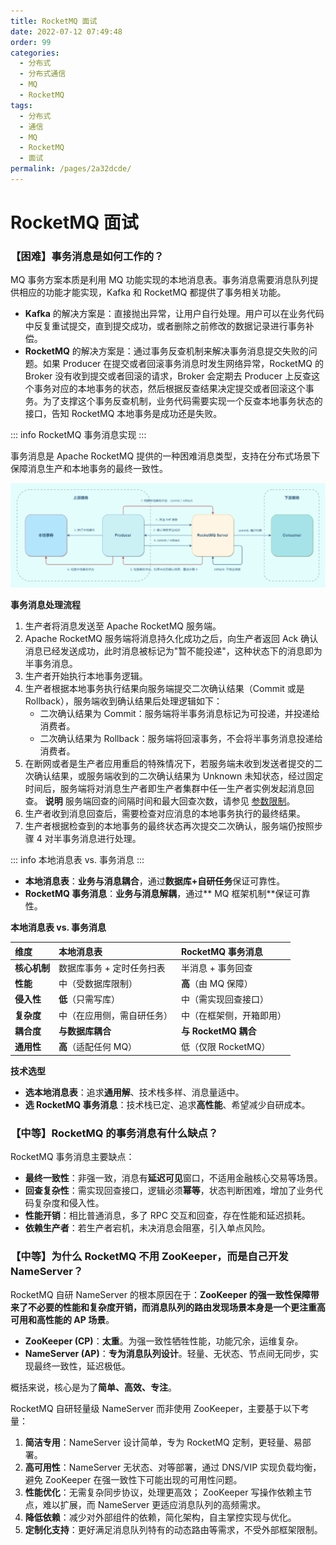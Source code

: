 ```yaml
---
title: RocketMQ 面试
date: 2022-07-12 07:49:48
order: 99
categories:
  - 分布式
  - 分布式通信
  - MQ
  - RocketMQ
tags:
  - 分布式
  - 通信
  - MQ
  - RocketMQ
  - 面试
permalink: /pages/2a32dcde/
---
```


# RocketMQ 面试

### 【困难】事务消息是如何工作的？

MQ 事务方案本质是利用 MQ 功能实现的本地消息表。事务消息需要消息队列提供相应的功能才能实现，Kafka 和 RocketMQ 都提供了事务相关功能。

- **Kafka** 的解决方案是：直接抛出异常，让用户自行处理。用户可以在业务代码中反复重试提交，直到提交成功，或者删除之前修改的数据记录进行事务补偿。
- **RocketMQ** 的解决方案是：通过事务反查机制来解决事务消息提交失败的问题。如果 Producer 在提交或者回滚事务消息时发生网络异常，RocketMQ 的 Broker 没有收到提交或者回滚的请求，Broker 会定期去 Producer 上反查这个事务对应的本地事务的状态，然后根据反查结果决定提交或者回滚这个事务。为了支撑这个事务反查机制，业务代码需要实现一个反查本地事务状态的接口，告知 RocketMQ 本地事务是成功还是失败。

::: info RocketMQ 事务消息实现
:::

事务消息是 Apache RocketMQ 提供的一种困难消息类型，支持在分布式场景下保障消息生产和本地事务的最终一致性。

![RocketMQ 事务消息](https://raw.githubusercontent.com/dunwu/images/master/snap/202405140759853.png)

**事务消息处理流程**

1. 生产者将消息发送至 Apache RocketMQ 服务端。
2. Apache RocketMQ 服务端将消息持久化成功之后，向生产者返回 Ack 确认消息已经发送成功，此时消息被标记为"暂不能投递"，这种状态下的消息即为半事务消息。
3. 生产者开始执行本地事务逻辑。
4. 生产者根据本地事务执行结果向服务端提交二次确认结果（Commit 或是 Rollback），服务端收到确认结果后处理逻辑如下：
   - 二次确认结果为 Commit：服务端将半事务消息标记为可投递，并投递给消费者。
   - 二次确认结果为 Rollback：服务端将回滚事务，不会将半事务消息投递给消费者。
5. 在断网或者是生产者应用重启的特殊情况下，若服务端未收到发送者提交的二次确认结果，或服务端收到的二次确认结果为 Unknown 未知状态，经过固定时间后，服务端将对消息生产者即生产者集群中任一生产者实例发起消息回查。 **说明** 服务端回查的间隔时间和最大回查次数，请参见 [参数限制](https://rocketmq.apache.org/zh/docs/introduction/03limits)。
6. 生产者收到消息回查后，需要检查对应消息的本地事务执行的最终结果。
7. 生产者根据检查到的本地事务的最终状态再次提交二次确认，服务端仍按照步骤 4 对半事务消息进行处理。

::: info 本地消息表 vs. 事务消息
:::

- **本地消息表**：**业务与消息耦合**，通过**数据库+自研任务**保证可靠性。
- **RocketMQ 事务消息**：**业务与消息解耦**，通过** MQ 框架机制**保证可靠性。

**本地消息表 vs. 事务消息**

| 维度         | 本地消息表                 | RocketMQ 事务消息        |
| :----------- | :------------------------- | :----------------------- |
| **核心机制** | 数据库事务 + 定时任务扫表  | 半消息 + 事务回查        |
| **性能**     | 中（受数据库限制）         | **高**（由 MQ 保障）     |
| **侵入性**   | **低**（只需写库）         | 中（需实现回查接口）     |
| **复杂度**   | 中（在应用侧，需自研任务） | 中（在框架侧，开箱即用） |
| **耦合度**   | **与数据库耦合**           | **与 RocketMQ 耦合**     |
| **通用性**   | **高**（适配任何 MQ）      | 低（仅限 RocketMQ）      |

**技术选型**

- **选本地消息表**：追求**通用解**、技术栈多样、消息量适中。
- **选 RocketMQ 事务消息**：技术栈已定、追求**高性能**、希望减少自研成本。

### 【中等】RocketMQ 的事务消息有什么缺点？

RocketMQ 事务消息主要缺点：

- **最终一致性**：非强一致，消息有**延迟可见**窗口，不适用金融核心交易等场景。
- **回查复杂性**：需实现回查接口，逻辑必须**幂等**，状态判断困难，增加了业务代码复杂度和侵入性。
- **性能开销**：相比普通消息，多了 RPC 交互和回查，存在性能和延迟损耗。
- **依赖生产者**：若生产者宕机，未决消息会阻塞，引入单点风险。

### 【中等】为什么 RocketMQ 不用 ZooKeeper，而是自己开发 NameServer？

RocketMQ 自研 NameServer 的根本原因在于：**ZooKeeper 的强一致性保障带来了不必要的性能和复杂度开销，而消息队列的路由发现场景本身是一个更注重高可用和高性能的 AP 场景**。

- **ZooKeeper (CP)**：**太重**。为强一致性牺牲性能，功能冗余，运维复杂。
- **NameServer (AP)**：**专为消息队列设计**。轻量、无状态、节点间无同步，实现最终一致性，延迟极低。

概括来说，核心是为了**简单、高效、专注**。

RocketMQ 自研轻量级 NameServer 而非使用 ZooKeeper，主要基于以下考量：

1.  **简洁专用**：NameServer 设计简单，专为 RocketMQ 定制，更轻量、易部署。
2.  **高可用性**：NameServer 无状态、对等部署，通过 DNS/VIP 实现负载均衡，避免 ZooKeeper 在强一致性下可能出现的可用性问题。
3.  **性能优化**：无需复杂同步协议，处理更高效； ZooKeeper 写操作依赖主节点，难以扩展，而 NameServer 更适应消息队列的高频需求。
4.  **降低依赖**：减少对外部组件的依赖，简化架构，自主掌控实现与优化。
5.  **定制化支持**：更好满足消息队列特有的动态路由等需求，不受外部框架限制。